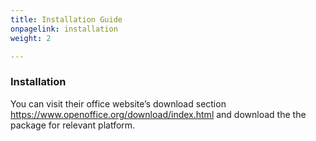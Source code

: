```yaml
---
title: Installation Guide
onpagelink: installation
weight: 2

---
```


### **Installation**

You can visit their office website’s download section https://www.openoffice.org/download/index.html and download the the package for relevant platform.